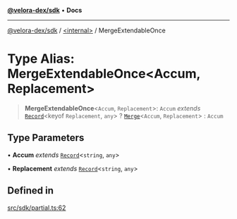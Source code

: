 [**@velora-dex/sdk**](../../README.md) • **Docs**

***

[@velora-dex/sdk](../../globals.md) / [\<internal\>](../README.md) / MergeExtendableOnce

# Type Alias: MergeExtendableOnce\<Accum, Replacement\>

> **MergeExtendableOnce**\<`Accum`, `Replacement`\>: `Accum` *extends* [`Record`](Record.md)\<keyof `Replacement`, `any`\> ? [`Merge`](Merge.md)\<`Accum`, `Replacement`\> : `Accum`

## Type Parameters

• **Accum** *extends* [`Record`](Record.md)\<`string`, `any`\>

• **Replacement** *extends* [`Record`](Record.md)\<`string`, `any`\>

## Defined in

[src/sdk/partial.ts:62](https://github.com/VeloraDEX/paraswap-sdk/blob/feat/velora/src/sdk/partial.ts#L62)
